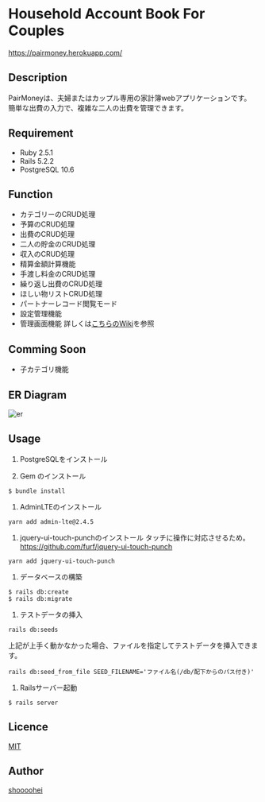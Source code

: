 Household Account Book For Couples
====
https://pairmoney.herokuapp.com/

## Description
PairMoneyは、夫婦またはカップル専用の家計簿webアプリケーションです。  
簡単な出費の入力で、複雑な二人の出費を管理できます。  

## Requirement
- Ruby 2.5.1
- Rails 5.2.2
- PostgreSQL 10.6

## Function
- カテゴリーのCRUD処理
- 予算のCRUD処理
- 出費のCRUD処理
- 二人の貯金のCRUD処理
- 収入のCRUD処理
- 精算金額計算機能
- 手渡し料金のCRUD処理
- 繰り返し出費のCRUD処理
- ほしい物リストCRUD処理
- パートナーレコード閲覧モード
- 設定管理機能
- 管理画面機能
詳しくは[こちらのWiki](https://github.com/shoooohei/household_account_book/wiki/%E3%82%A2%E3%83%97%E3%83%AA%E3%81%AE%E6%A6%82%E8%A6%81)を参照

## Comming Soon
- 子カテゴリ機能

## ER Diagram
![er](https://github.com/shoooohei/household_account_book/blob/master/erd.png)

## Usage
1. PostgreSQLをインストール

1. Gem のインストール
```
$ bundle install
```

1. AdminLTEのインストール
```
yarn add admin-lte@2.4.5
```

1. jquery-ui-touch-punchのインストール
タッチに操作に対応させるため。
https://github.com/furf/jquery-ui-touch-punch
```
yarn add jquery-ui-touch-punch
```

1. データベースの構築
```
$ rails db:create
$ rails db:migrate
```

1. テストデータの挿入
```
rails db:seeds
```

上記が上手く動かなかった場合、ファイルを指定してテストデータを挿入できます。
```
rails db:seed_from_file SEED_FILENAME='ファイル名(/db/配下からのパス付き)'
```

1. Railsサーバー起動
```
$ rails server
```

## Licence

[MIT](https://github.com/tcnksm/tool/blob/master/LICENCE)

## Author

[shoooohei](https://github.com/shoooohei)
